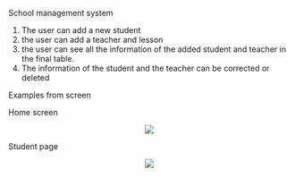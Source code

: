 School management system

1. The user can add a new student
2. the user can add a teacher and lesson
3. the user can see all the information of the added student and teacher in the final table.
4. The information of the student and the teacher can be corrected or deleted

Examples from screen

Home screen

<div align="center">
  <img src="https://ibb.co/2F1x1vW"  />
</div>

Student page

<div align="center">
  <img src="https://ibb.co/cy431Tz"  />
</div>
